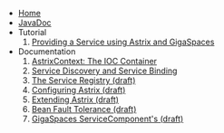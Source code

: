 * [Home](Home)
* [JavaDoc](http://avanzabank.github.io/astrix/)
* Tutorial
  1. [Providing a Service using Astrix and GigaSpaces](Providing-A-Service-Using-Astrix-And-GigaSpaces)
* Documentation
  1. [AstrixContext: The IOC Container](The-IOC-Container)
  2. [Service Discovery and Service Binding](Service-Discovery-and-Service-Binding)
  3. [The Service Registry (draft)](The-Service-Registry)
  4. [Configuring Astrix (draft)](Configuring-Astrix)
  5. [Extending Astrix (draft)](Astrix-Plugins)
  6. [Bean Fault Tolerance (draft)](Bean-Fault-Tolerance)
  7. [GigaSpaces ServiceComponent's (draft)](Configuring-Astrix)